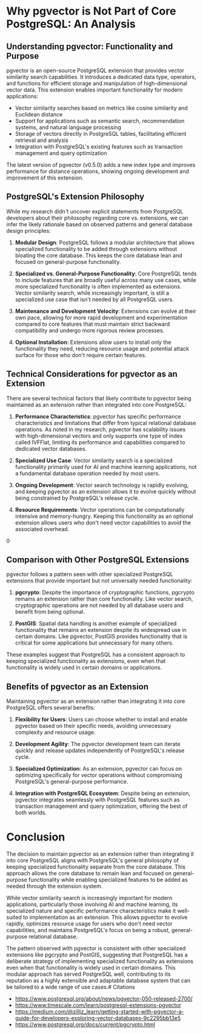 # Why pgvector is Not Part of Core PostgreSQL: An Analysis

## Understanding pgvector: Functionality and Purpose

pgvector is an open-source PostgreSQL extension that provides vector similarity search capabilities. It introduces a dedicated data type, operators, and functions for efficient storage and manipulation of high-dimensional vector data. This extension enables important functionality for modern applications:

- Vector similarity searches based on metrics like cosine similarity and Euclidean distance
- Support for applications such as semantic search, recommendation systems, and natural language processing
- Storage of vectors directly in PostgreSQL tables, facilitating efficient retrieval and analysis
- Integration with PostgreSQL's existing features such as transaction management and query optimization

The latest version of pgvector (v0.5.0) adds a new index type and improves performance for distance operations, showing ongoing development and improvement of this extension.

## PostgreSQL's Extension Philosophy

While my research didn't uncover explicit statements from PostgreSQL developers about their philosophy regarding core vs. extensions, we can infer the likely rationale based on observed patterns and general database design principles:

1. **Modular Design**: PostgreSQL follows a modular architecture that allows specialized functionality to be added through extensions without bloating the core database. This keeps the core database lean and focused on general-purpose functionality.

2. **Specialized vs. General-Purpose Functionality**: Core PostgreSQL tends to include features that are broadly useful across many use cases, while more specialized functionality is often implemented as extensions. Vector similarity search, while increasingly important, is still a specialized use case that isn't needed by all PostgreSQL users.

3. **Maintenance and Development Velocity**: Extensions can evolve at their own pace, allowing for more rapid development and experimentation compared to core features that must maintain strict backward compatibility and undergo more rigorous review processes.

4. **Optional Installation**: Extensions allow users to install only the functionality they need, reducing resource usage and potential attack surface for those who don't require certain features.

## Technical Considerations for pgvector as an Extension

There are several technical factors that likely contribute to pgvector being maintained as an extension rather than integrated into core PostgreSQL:

1. **Performance Characteristics**: pgvector has specific performance characteristics and limitations that differ from typical relational database operations. As noted in my research, pgvector has scalability issues with high-dimensional vectors and only supports one type of index called IVFFlat, limiting its performance and capabilities compared to dedicated vector databases.

2. **Specialized Use Case**: Vector similarity search is a specialized functionality primarily used for AI and machine learning applications, not a fundamental database operation needed by most users.

3. **Ongoing Development**: Vector search technology is rapidly evolving, and keeping pgvector as an extension allows it to evolve quickly without being constrained by PostgreSQL's release cycle.

4. **Resource Requirements**: Vector operations can be computationally intensive and memory-hungry. Keeping this functionality as an optional extension allows users who don't need vector capabilities to avoid the associated overhead.

  0
## Comparison with Other PostgreSQL Extensions

pgvector follows a pattern seen with other specialized PostgreSQL extensions that provide important but not universally needed functionality:

1. **pgcrypto**: Despite the importance of cryptographic functions, pgcrypto remains an extension rather than core functionality. Like vector search, cryptographic operations are not needed by all database users and benefit from being optional.

2. **PostGIS**: Spatial data handling is another example of specialized functionality that remains an extension despite its widespread use in certain domains. Like pgvector, PostGIS provides functionality that is critical for some applications but unnecessary for many others.

These examples suggest that PostgreSQL has a consistent approach to keeping specialized functionality as extensions, even when that functionality is widely used in certain domains or applications.

## Benefits of pgvector as an Extension

Maintaining pgvector as an extension rather than integrating it into core PostgreSQL offers several benefits:

1. **Flexibility for Users**: Users can choose whether to install and enable pgvector based on their specific needs, avoiding unnecessary complexity and resource usage.

2. **Development Agility**: The pgvector development team can iterate quickly and release updates independently of PostgreSQL's release cycle.

3. **Specialized Optimization**: As an extension, pgvector can focus on optimizing specifically for vector operations without compromising PostgreSQL's general-purpose performance.

4. **Integration with PostgreSQL Ecosystem**: Despite being an extension, pgvector integrates seamlessly with PostgreSQL features such as transaction management and query optimization, offering the best of both worlds.

# Conclusion

The decision to maintain pgvector as an extension rather than integrating it into core PostgreSQL aligns with PostgreSQL's general philosophy of keeping specialized functionality separate from the core database. This approach allows the core database to remain lean and focused on general-purpose functionality while enabling specialized features to be added as needed through the extension system.

While vector similarity search is increasingly important for modern applications, particularly those involving AI and machine learning, its specialized nature and specific performance characteristics make it well-suited to implementation as an extension. This allows pgvector to evolve rapidly, optimizes resource usage for users who don't need vector capabilities, and maintains PostgreSQL's focus on being a robust, general-purpose relational database.

The pattern observed with pgvector is consistent with other specialized extensions like pgcrypto and PostGIS, suggesting that PostgreSQL has a deliberate strategy of implementing specialized functionality as extensions even when that functionality is widely used in certain domains. This modular approach has served PostgreSQL well, contributing to its reputation as a highly extensible and adaptable database system that can be tailored to a wide range of use cases.# Citations

- https://www.postgresql.org/about/news/pgvector-050-released-2700/
- https://www.timescale.com/learn/postgresql-extensions-pgvector
- https://medium.com/@zilliz_learn/getting-started-with-pgvector-a-guide-for-developers-exploring-vector-databases-9c2295bb13e5
- https://www.postgresql.org/docs/current/pgcrypto.html

